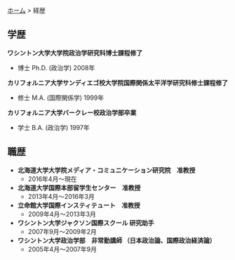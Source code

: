 [ホーム](https://hirosasada.github.io/japanese-home/) > 経歴      
  
## 学歴 
  
**ワシントン大学大学院政治学研究科博士課程修了**   
- 博士 Ph.D. (政治学) 2008年   
  
**カリフォルニア大学サンディエゴ校大学院国際関係太平洋学研究科修士課程修了**  
- 修士 M.A. (国際関係学) 1999年    
  
**カリフォルニア大学バークレー校政治学部卒業**  
- 学士 B.A. (政治学) 1997年   
  
## 職歴  
  
- **北海道大学大学院メディア・コミュニケーション研究院　准教授**  
    - 2016年4月～現在	
- **北海道大学国際本部留学生センター　准教授**
    - 2013年4月～2016年3月	
- **立命館大学国際インスティテュート　准教授**  
    - 2009年4月～2013年3月	
- **ワシントン大学ジャクソン国際スクール 研究助手**  
    - 2007年9月～2009年2月 	
- **ワシントン大学政治学部　非常勤講師 （日本政治論、国際政治経済論）**  
    - 2005年4月～2007年9月 	
  

